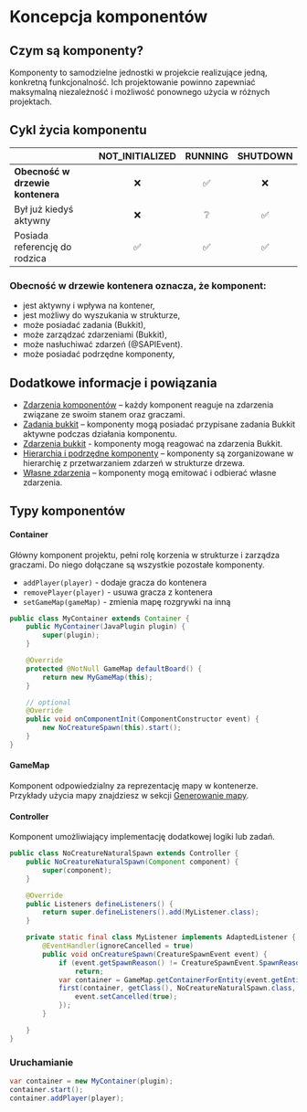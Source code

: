 # Koncepcja komponentów

## Czym są komponenty?
Komponenty to samodzielne jednostki w projekcie realizujące jedną, konkretną funkcjonalność. Ich projektowanie powinno zapewniać maksymalną niezależność i możliwość ponownego użycia w różnych projektach.

## Cykl życia komponentu

|                                  | NOT_INITIALIZED | RUNNING | SHUTDOWN |
|:---------------------------------|:---------------:|:-------:|:--------:|
| **Obecność w drzewie kontenera** | ❌              | ✅      | ❌       |
| Był już kiedyś aktywny           | ❌              | ❔      | ✅       |
| Posiada referencję do rodzica    | ✅              | ✅      | ✅       |

### Obecność w drzewie kontenera oznacza, że komponent:
- jest aktywny i wpływa na kontener,
- jest możliwy do wyszukania w strukturze,
- może posiadać zadania (Bukkit),
- może zarządzać zdarzeniami (Bukkit),
- może nasłuchiwać zdarzeń (@SAPIEvent).
- może posiadać podrzędne komponenty,

## Dodatkowe informacje i powiązania

- [Zdarzenia komponentów](/pl/learn/internal-events.md) – każdy komponent reaguje na zdarzenia związane ze swoim stanem oraz graczami.
- [Zadania bukkit](/pl/learn/tasks.md) – komponenty mogą posiadać przypisane zadania Bukkit aktywne podczas działania komponentu.
- [Zdarzenia bukkit](/pl/learn/listeners.md) - komponenty mogą reagować na zdarzenia Bukkit.
- [Hierarchia i podrzędne komponenty](/pl/learn/nested-trees.md) – komponenty są zorganizowane w hierarchię z przetwarzaniem zdarzeń w strukturze drzewa.
- [Własne zdarzenia](/pl/learn/custom-events.md) – komponenty mogą emitować i odbierać własne zdarzenia.


## Typy komponentów

#### Container
Główny komponent projektu, pełni rolę korzenia w strukturze i zarządza graczami. Do niego dołączane są wszystkie pozostałe komponenty.

- `addPlayer(player)` - dodaje gracza do kontenera
- `removePlayer(player)` - usuwa gracza z kontenera
- `setGameMap(gameMap)` - zmienia mapę rozgrywki na inną

```java
public class MyContainer extends Container {
    public MyContainer(JavaPlugin plugin) {
        super(plugin);
    }

    @Override
    protected @NotNull GameMap defaultBoard() {
        return new MyGameMap(this);
    }

    // optional
    @Override
    public void onComponentInit(ComponentConstructor event) {
        new NoCreatureSpawn(this).start();
    }
}
```

#### GameMap
Komponent odpowiedzialny za reprezentację mapy w kontenerze.
Przykłady użycia mapy znajdziesz w sekcji [Generowanie mapy](/pl/learn/gamemap-generating.md).

#### Controller
Komponent umożliwiający implementację dodatkowej logiki lub zadań.

```java
public class NoCreatureNaturalSpawn extends Controller {
    public NoCreatureNaturalSpawn(Component component) {
        super(component);
    }

    @Override
    public Listeners defineListeners() {
        return super.defineListeners().add(MyListener.class);
    }

    private static final class MyListener implements AdaptedListener {
        @EventHandler(ignoreCancelled = true)
        public void onCreatureSpawn(CreatureSpawnEvent event) {
            if (event.getSpawnReason() != CreatureSpawnEvent.SpawnReason.NATURAL)
                return;
            var container = GameMap.getContainerForEntity(event.getEntity());
            first(container, getClass(), NoCreatureNaturalSpawn.class, noCreatureDrop -> {
                event.setCancelled(true);
            });
        }

    }
}
```

### Uruchamianie

```java
var container = new MyContainer(plugin);
container.start();
container.addPlayer(player);
```